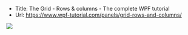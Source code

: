 ﻿* Title:	The Grid - Rows & columns - The complete WPF tutorial
*   Url:	https://www.wpf-tutorial.com/panels/grid-rows-and-columns/

![](https://www.wpf-tutorial.com/Images/ArticleImages/1/chapters/common-interface-controls/menu_icon_checkable.png)

